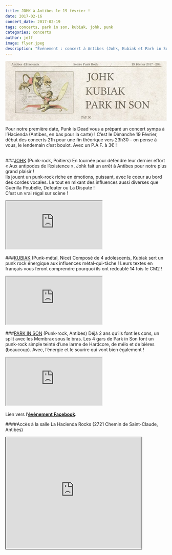 ```yaml
---
title: JOHK à Antibes le 19 février !
date: 2017-02-16
concert_date: 2017-02-19
tags: concerts, park in son, kubiak, johk, punk
categories: concerts
author: jeff
image: flyer.jpeg
description: "Événement : concert à Antibes (Johk, Kubiak et Park in Son) le 19 février / PAF 3€"
---
```


![Flyer](2017-02-16-johk-a-antibes-le-19-fevrier/flyer.jpeg)

Pour notre première date, Punk is Dead vous a préparé un concert sympa à l’Hacienda (Antibes, en bas pour la carte) ! C’est le Dimanche 19 Février, début des concerts 21h pour une fin théorique vers 23h30 – on pense à vous, le lendemain c’est boulot. Avec un P.A.F. à 3€ !  
<br/>

###[JOHK](https://www.facebook.com/johkband) (Punk-rock, Poitiers)
En tournée pour défendre leur dernier effort « Aux antipodes de l’éxistence », Johk fait un arrêt à Antibes pour notre plus grand plaisir !
<br/>
Ils jouent un punk-rock riche en émotions, puissant, avec le coeur au bord des cordes vocales. Le tout en mixant des influences aussi diverses que Guerilla Poubelle, Defeater ou La Dispute !
<br/>
C’est un vrai régal sur scène !
<iframe class="bandcamp-large" src="https://bandcamp.com/EmbeddedPlayer/album=2559050870/size=large/bgcol=333333/linkcol=0687f5/tracklist=false/artwork=small/transparent=true/" seamless><a href="https://johk.bandcamp.com/album/aux-antipodes-de-lexistence">Aux antipodes de l&#39;existence by Johk</a></iframe>  
<br/>

###[KUBIAK](https://www.facebook.com/kubiaklegroupe) (Punk-métal, Nice)
Composé de 4 adolescents, Kubiak sert un punk rock énergique aux influences métal-qui-tâche ! Leurs textes en français vous feront comprendre pourquoi ils ont redoublé 14 fois le CM2 !
<iframe class="bandcamp-large" src="https://bandcamp.com/EmbeddedPlayer/album=2374811186/size=large/bgcol=333333/linkcol=0f91ff/tracklist=false/artwork=small/transparent=true/" seamless><a href="https://kubiak.bandcamp.com/album/pizzapocalypse">Pizzapocalypse by Kubiak</a></iframe>
<br/>

###[PARK IN SON](https://www.facebook.com/parkinsonpunk) (Punk-rock, Antibes)
Déjà 2 ans qu’ils font les cons, un split avec les Membrax sous le bras. Les 4 gars de Park in Son font un punk-rock simple teinté d’une larme de Hardcore, de mélo et de bières (beaucoup). Avec, l’énergie et le sourire qui vont bien également !
<iframe class="bandcamp-large" src="https://bandcamp.com/EmbeddedPlayer/album=578129701/size=large/bgcol=333333/linkcol=0f91ff/tracklist=false/artwork=small/transparent=true/" seamless><a href="https://parkinsonpunkrock.bandcamp.com/album/membrax-park-in-son">Membrax / Park in Son by Park in Son</a></iframe>
<br/>

Lien vers l’[**évènement Facebook**](https://www.facebook.com/events/256858314740040/).

####Accès à la salle
La Hacienda Rocks (2721 Chemin de Saint-Claude, Antibes)

<iframe width="425" height="350" frameborder="0" scrolling="no" marginheight="0" marginwidth="0" src="https://www.openstreetmap.org/export/embed.html?bbox=7.085484266281129%2C43.60144943492461%2C7.089024782180787%2C43.60322664382881&amp;layer=mapnik&amp;marker=43.602338045939184%2C7.087254524230957" style="border: 1px solid black"></iframe>
